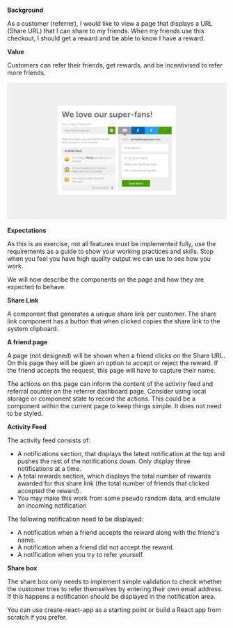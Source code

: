 **Background**

As a customer (referrer), I would like to view a page that displays a URL (Share URL)  that I can share to my friends. When my friends use this checkout, I should get a reward and be able to know I have a reward.

**Value**

Customers can refer their friends, get rewards, and be incentivised to refer more friends.

![Wireframe](wireframe.png)

**Expectations**

As this is an exercise, not all features must be implemented fully, use the requirements as a guide to show your working practices and skills. Stop when you feel you have high quality output we can use to see how you work.

We will now describe the components on the page and how they are expected to behave.

**Share Link**

A component that generates a unique share link per customer. The share link component has a button that when clicked copies the share link to the system clipboard.


**A friend page**

A page (not designed) will be shown when a friend clicks on the Share URL. On this page they will be given an option to accept or reject the reward. If the friend accepts the request, this page will have to capture their name.

The actions on this page can inform the content of the activity feed and referral counter on the referrer dashboard page. Consider using local storage or component state to record the actions.
This could be a component within the current page to keep things simple. It does not need to be styled.

**Activity Feed**

The activity feed consists of:

* A notifications section, that displays the latest notification at the top and pushes the rest of the notifications down. Only display three notifications at a time.
* A total rewards section, which displays the total number of rewards awarded for this share link (the total number of friends that clicked accepted the reward).
* You may make this work from some pseudo random data, and emulate an incoming notification

The following notification need to be displayed:

* A notification when a friend accepts the reward along with the friend's name.
* A notification when a friend did not accept the reward.
* A notification when you try to refer yourself.

**Share box**

The share box only needs to implement simple validation to check whether the customer tries to refer themselves by entering their own email address. If this happens a notification should be displayed in the notification area.

You can use create-react-app as a starting point or build a React app from scratch if you prefer.

